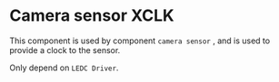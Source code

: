 # Camera sensor XCLK

This component is used by component `camera sensor` , and is used to provide a clock to the sensor.

Only depend on `LEDC Driver`.

